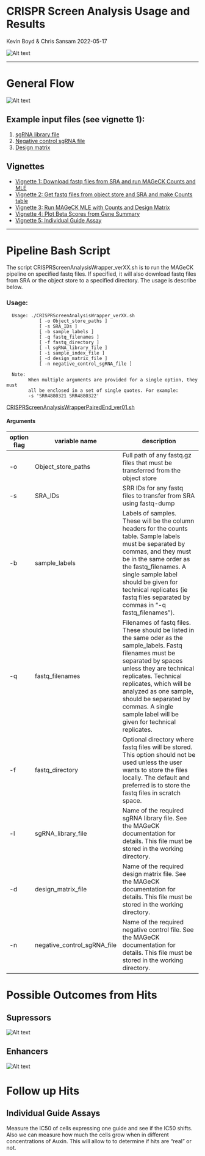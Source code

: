 CRISPR Screen Analysis Usage and Results
================
Kevin Boyd & Chris Sansam
2022-05-17

![Alt text](Images/crispr_diagram.jpg)

------------------------------------------------------------------------

# General Flow

![Alt text](Images/flowChart.svg)

## Example input files (see vignette 1):

1.  [sgRNA library
    file](Vignettes/vignette1Data/broadgpp-brunello-library-corrected.txt)  
2.  [Negative control sgRNA
    file](Vignettes/vignette1Data/brunello_nonTargeting.txt)  
3.  [Design matrix](Vignettes/vignette1Data/MolmDesignMatrix.txt)

## Vignettes

-   [Vignette 1: Download fastq files from SRA and run MAGeCK Counts and
    MLE](Vignettes/CRISPRScreenAnalysis_vignette1.md)
-   [Vignette 2: Get fastq files from object store and SRA and make
    Counts table](Vignettes/CRISPRScreenAnalysis_vignette2.md)
-   [Vignette 3: Run MAGeCK MLE with Counts and Design
    Matrix](Vignettes/CRISPRScreenAnalysis_vignette3.md)
-   [Vignette 4: Plot Beta Scores from Gene
    Summary](Vignettes/CRISPRScreenAnalysis_vignette4.md)
-   [Vignette 5: Individual Guide
    Assay](Vignettes/CRISPRScreenAnalysis_vignette5.md)

------------------------------------------------------------------------

# Pipeline Bash Script

The script CRISPRScreenAnalysisWrapper_verXX.sh is to run the MAGeCK
pipeline on specified fastq files. If specified, it will also download
fastq files from SRA or the object store to a specified directory. The
usage is describe below.

### Usage:

      Usage: ./CRISPRScreenAnalysisWrapper_verXX.sh 
                [ -o Object_store_paths ]
                [ -s SRA_IDs ]
                [ -b sample_labels ]
                [ -q fastq_filenames ] 
                [ -f fastq_directory ] 
                [ -l sgRNA_library_file ]
                [ -i sample_index_file ]
                [ -d design_matrix_file ]
                [ -n negative_control_sgRNA_file ]

      Note:  
            When multiple arguments are provided for a single option, they must
            all be enclosed in a set of single quotes. For example:
            -s 'SRR4880321 SRR4880322'

[CRISPRScreenAnalysisWrapperPairedEnd_ver01.sh](Scripts/CRISPRScreenAnalysisWrapperPairedEnd_ver01.sh)

#### Arguments

| **option flag** | **variable name**           | **description**                                                                                                                                                                                                                                                                                                                    |
|-----------------|-----------------------------|------------------------------------------------------------------------------------------------------------------------------------------------------------------------------------------------------------------------------------------------------------------------------------------------------------------------------------|
| -o              | Object_store_paths          | Full path of any fastq.gz files that must be transferred from the object store                                                                                                                                                                                                                                                     |
| -s              | SRA_IDs                     | SRR IDs for any fastq files to transfer from SRA using fastq-dump                                                                                                                                                                                                                                                                  |
| -b              | sample_labels               | Labels of samples. These will be the column headers for the counts table. Sample labels must be separated by commas, and they must be in the same order as the fastq_filenames. A single sample label should be given for technical replicates (ie fastq files separated by commas in “-q fastq_filenames”).                       |
| -q              | fastq_filenames             | Filenames of fastq files. These should be listed in the same oder as the sample_labels. Fastq filenames must be separated by spaces unless they are technical replicates. Technical replicates, which will be analyzed as one sample, should be separated by commas. A single sample label will be given for technical replicates. |
| -f              | fastq_directory             | Optional directory where fastq files will be stored. This option should not be used unless the user wants to store the files locally. The default and preferred is to store the fastq files in scratch space.                                                                                                                      |
| -l              | sgRNA_library_file          | Name of the required sgRNA library file. See the MAGeCK documentation for details. This file must be stored in the working directory.                                                                                                                                                                                              |
| -d              | design_matrix_file          | Name of the required design matrix file. See the MAGeCK documentation for details. This file must be stored in the working directory.                                                                                                                                                                                              |
| -n              | negative_control_sgRNA_file | Name of the required negative control file. See the MAGeCK documentation for details. This file must be stored in the working directory.                                                                                                                                                                                           |

# Possible Outcomes from Hits

## Supressors

![Alt text](Images/Supressors.jpg)

## Enhancers

![Alt text](Images/Enhancers.jpg)

# Follow up Hits

## Individual Guide Assays

Measure the IC50 of cells expressing one guide and see if the IC50
shifts. Also we can measure how much the cells grow when in different
concentrations of Auxin. This will allow to to determine if hits are
“real” or not.

